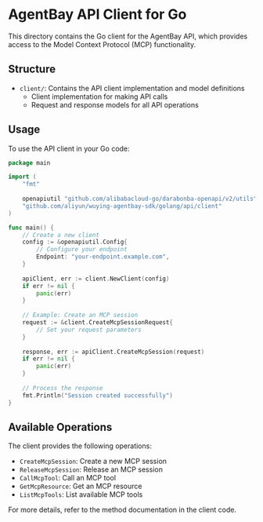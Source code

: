 # AgentBay API Client for Go

This directory contains the Go client for the AgentBay API, which provides access to the Model Context Protocol (MCP) functionality.

## Structure

- `client/`: Contains the API client implementation and model definitions
  - Client implementation for making API calls
  - Request and response models for all API operations

## Usage

To use the API client in your Go code:

```go
package main

import (
	"fmt"
	
	openapiutil "github.com/alibabacloud-go/darabonba-openapi/v2/utils"
	"github.com/aliyun/wuying-agentbay-sdk/golang/api/client"
)

func main() {
	// Create a new client
	config := &openapiutil.Config{
		// Configure your endpoint
		Endpoint: "your-endpoint.example.com",
	}
	
	apiClient, err := client.NewClient(config)
	if err != nil {
		panic(err)
	}
	
	// Example: Create an MCP session
	request := &client.CreateMcpSessionRequest{
		// Set your request parameters
	}
	
	response, err := apiClient.CreateMcpSession(request)
	if err != nil {
		panic(err)
	}
	
	// Process the response
	fmt.Println("Session created successfully")
}
```

## Available Operations

The client provides the following operations:

- `CreateMcpSession`: Create a new MCP session
- `ReleaseMcpSession`: Release an MCP session
- `CallMcpTool`: Call an MCP tool
- `GetMcpResource`: Get an MCP resource
- `ListMcpTools`: List available MCP tools

For more details, refer to the method documentation in the client code.
